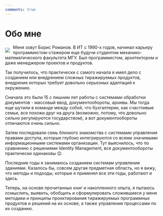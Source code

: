 ```yaml
---
comments: true
---
```


# Обо мне

<img src="/img/small.jpg" style="float:left; margin:10px 10px 0px 0px"/>

Меня зовут Борис Романов. В ИТ с 1990-х годов, начинал карьеру программистом-стажером еще будучи студентом механико-математического факультета МГУ. Был программистом, архитектором и даже менеджером проектов и продуктов.

Так получилось, что практически с самого начала я имел дело с созданием или внедрением сложных тиражируемых продуктов, внедрение которых требует довольно серьезных адаптаций к окружению.

Сначала это были 15 с лишним лет работы с системами обработки документов - массовый ввод, документообороты, архивы. Мы тогда еще шутили в команде между собой, что бухгалтерии, как счастливые семьи, все похожи друг на друга (возможно, потому, что довольно сильно регулируются государством), а вот документообороты отличаются очень сильно.

Затем последовали семь близкого знакомства с системами управления правами доступа, которые глубоко интегрируются со всеми значимыми информационными системами организации. Тут выяснилось, что по сравнению с решениями Identity Management, все документообороты практически одинаковы 😉.

Последние годы я занимаюсь созданием системам управления зданиями. Казалось бы, совсем другая предметная область, но я вижу, что методы и подходы, которые я применял все эти годы, работают и здесь.

Теперь, на основе прочитанных книг и накопленного опыта,  я пытаюсь осмыслить, выявить, обобщить и сформулировать сложившиеся у меня методики и принципы проектирования тиражируемых программных продуктов и решений на их основе, а также управления процессами по их созданию.

